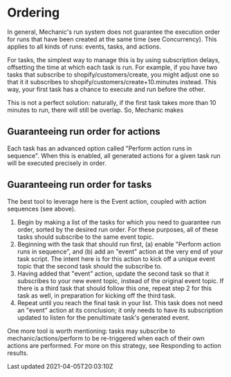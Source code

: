 # Ordering

In general, Mechanic's run system does not guarantee the execution order for runs that have been created at the same time (see Concurrency). This applies to all kinds of runs: events, tasks, and actions.

For tasks, the simplest way to manage this is by using subscription delays, offsetting the time at which each task is run. For example, if you have two tasks that subscribe to shopify/customers/create, you might adjust one so that it it subscribes to shopify/customers/create+10.minutes instead. This way, your first task has a chance to execute and run before the other.

This is not a perfect solution: naturally, if the first task takes more than 10 minutes to run, there will still be overlap. So, Mechanic makes

## Guaranteeing run order for actions

Each task has an advanced option called "Perform action runs in sequence". When this is enabled, all generated actions for a given task run will be executed precisely in order.

## Guaranteeing run order for tasks

The best tool to leverage here is the Event action, coupled with action sequences (see above).

1. Begin by making a list of the tasks for which you need to guarantee run order, sorted by the desired run order. For these purposes, all of these tasks should subscribe to the same event topic.
2. Beginning with the task that should run first, (a) enable "Perform action runs in sequence", and (b) add an "event" action at the very end of your task script. The intent here is for this action to kick off a unique event topic that the second task should the subscribe to.
3. Having added that "event" action, update the second task so that it subscribes to your new event topic, instead of the original event topic. If there is a third task that should follow this one, repeat step 2 for this task as well, in preparation for kicking off the third task.
4. Repeat until you reach the final task in your list. This task does not need an "event" action at its conclusion; it only needs to have its subscription updated to listen for the penultimate task's generated event.

One more tool is worth mentioning: tasks may subscribe to mechanic/actions/perform to be re-triggered when each of their own actions are performed. For more on this strategy, see Responding to action results.

Last updated 2021-04-05T20:03:10Z
